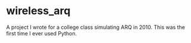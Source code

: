 # wireless_arq
A project I wrote for a college class simulating ARQ in 2010.
This was the first time I ever used Python.
